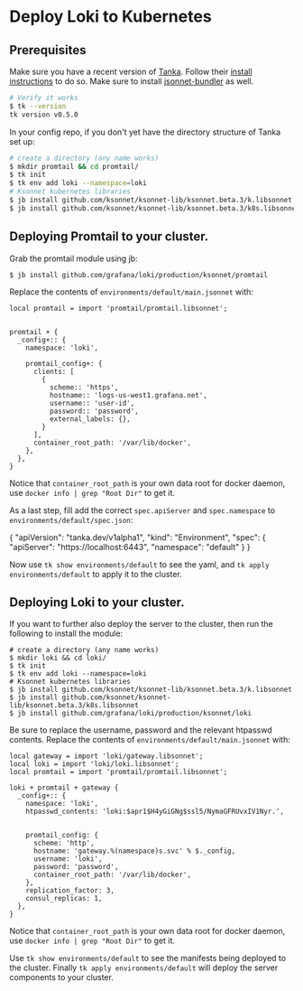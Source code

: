 # Deploy Loki to Kubernetes

## Prerequisites

Make sure you have a recent version of [Tanka](https://github.com/grafana/tanka). Follow their [install instructions](https://tanka.dev/#getting-started) to do so. Make sure to install [jsonnet-bundler](https://github.com/jsonnet-bundler/jsonnet-bundler) as well.

```bash
# Verify it works
$ tk --version
tk version v0.5.0
```

In your config repo, if you don't yet have the directory structure of Tanka set up:

```bash
# create a directory (any name works)
$ mkdir promtail && cd promtail/
$ tk init
$ tk env add loki --namespace=loki
# Ksonnet kubernetes libraries
$ jb install github.com/ksonnet/ksonnet-lib/ksonnet.beta.3/k.libsonnet
$ jb install github.com/ksonnet/ksonnet-lib/ksonnet.beta.3/k8s.libsonnet
```

## Deploying Promtail to your cluster.

Grab the promtail module using jb:

```
$ jb install github.com/grafana/loki/production/ksonnet/promtail
```

Replace the contents of `environments/default/main.jsonnet` with:
```jsonnet
local promtail = import 'promtail/promtail.libsonnet';


promtail + {
  _config+:: {
    namespace: 'loki',

    promtail_config+: {
      clients: [
        {
          scheme:: 'https',
          hostname:: 'logs-us-west1.grafana.net',
          username:: 'user-id',
          password:: 'password',
          external_labels: {},
        }
      ],
      container_root_path: '/var/lib/docker',
    },
  },
}

```
Notice that `container_root_path` is your own data root for docker daemon, use `docker info | grep "Root Dir"` to get it.

As a last step, fill add the correct `spec.apiServer` and `spec.namespace` to `environments/default/spec.json`:

{
  "apiVersion": "tanka.dev/v1alpha1",
  "kind": "Environment",
  "spec": {
    "apiServer": "https://localhost:6443",
    "namespace": "default"
  }
}

Now use `tk show environments/default` to see the yaml, and `tk apply environments/default` to apply it to the cluster.

## Deploying Loki to your cluster.

If you want to further also deploy the server to the cluster, then run the following to install the module:

```
# create a directory (any name works)
$ mkdir loki && cd loki/
$ tk init
$ tk env add loki --namespace=loki
# Ksonnet kubernetes libraries
$ jb install github.com/ksonnet/ksonnet-lib/ksonnet.beta.3/k.libsonnet
$ jb install github.com/ksonnet/ksonnet-lib/ksonnet.beta.3/k8s.libsonnet
$ jb install github.com/grafana/loki/production/ksonnet/loki
```

Be sure to replace the username, password and the relevant htpasswd contents.
Replace the contents of `environments/default/main.jsonnet` with:

```jsonnet
local gateway = import 'loki/gateway.libsonnet';
local loki = import 'loki/loki.libsonnet';
local promtail = import 'promtail/promtail.libsonnet';

loki + promtail + gateway {
  _config+:: {
    namespace: 'loki',
    htpasswd_contents: 'loki:$apr1$H4yGiGNg$ssl5/NymaGFRUvxIV1Nyr.',


    promtail_config: {
      scheme: 'http',
      hostname: 'gateway.%(namespace)s.svc' % $._config,
      username: 'loki',
      password: 'password',
      container_root_path: '/var/lib/docker',
    },
    replication_factor: 3,
    consul_replicas: 1,
  },
}
```
Notice that `container_root_path` is your own data root for docker daemon, use `docker info | grep "Root Dir"` to get it.

Use `tk show environments/default` to see the manifests being deployed to the cluster.
Finally `tk apply environments/default` will deploy the server components to your cluster.
